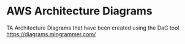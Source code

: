 # AWS Architecture Diagrams
TA Architecture Diagrams that have been created using the DaC tool https://diagrams.mingrammer.com/
